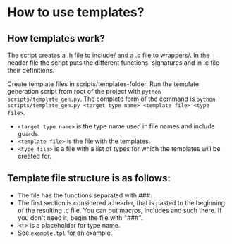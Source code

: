 # How to use templates?  
  
## How templates work?
The script creates a .h file to include/ and a .c file to wrappers/. In the header file the script puts the different functions' signatures and in .c file their definitions.
  
Create template files in scripts/templates-folder. Run the template generation script from root of the project with `python scripts/template_gen.py`. The complete form of the command is `python scripts/template_gen.py <target type name> <template file> <type file>`.  
* `<target type name>` is the type name used in file names and include guards.
* `<template file>` is the file with the templates.
* `<type file>` is a file with a list of types for which the templates will be created for.
  
## Template file structure is as follows:
* The file has the functions separated with ###.
* The first section is considered a header, that is pasted to the beginning of the resulting .c file. You can put macros, includes and such there. If you don't need it, begin the file with "###".
* \<t> is a placeholder for type name.
* See `example.tpl` for an example.

